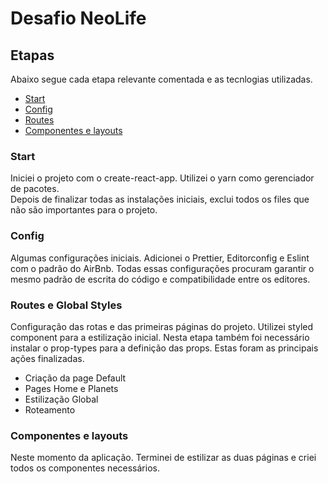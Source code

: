 <h1> Desafio NeoLife</h1>

<h2>Etapas</h2>
Abaixo segue cada etapa relevante comentada e as tecnlogias utilizadas.

 - [Start](###start)
 - [Config](###config)
 - [Routes](###routes-e-global-styles)
 - [Componentes e layouts](###components-e-layouts)



 ### Start

  Iniciei o projeto com o create-react-app. Utilizei o yarn como gerenciador de pacotes.
  <br>Depois de finalizar todas as instalações iniciais, exclui todos os files que não são importantes para o projeto.

  ### Config

  Algumas configurações iniciais. Adicionei o Prettier, Editorconfig e Eslint com o padrão do AirBnb. Todas essas configurações procuram garantir o mesmo padrão de escrita do código e compatibilidade entre os editores.

  ### Routes e Global Styles

  Configuração das rotas e das primeiras páginas do projeto. Utilizei styled component para a estilização inicial. Nesta etapa também foi necessário instalar o prop-types
  para a definição das props.
  Estas foram as principais ações finalizadas.

  - Criação da page Default
  - Pages Home e Planets
  - Estilização Global
  - Roteamento

  ### Componentes e layouts

  Neste momento da aplicação. Terminei de estilizar as duas páginas e criei todos os componentes necessários.


